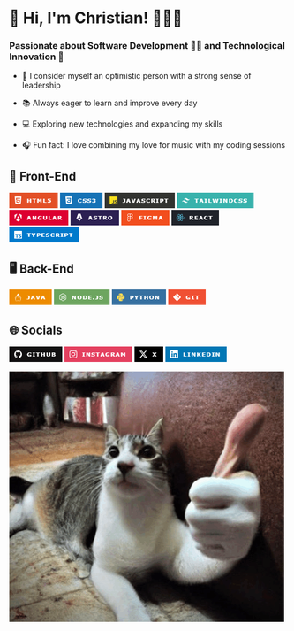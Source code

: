 # 👋 Hi, I'm Christian! 🧑🏽‍💻

### <div align="left">Passionate about Software Development 👨‍💻 and Technological Innovation 🚀 </div>  

- 🌟 I consider myself an optimistic person with a strong sense of leadership

- 📚 Always eager to learn and improve every day

- 💻 Exploring new technologies and expanding my skills

- 🎧 Fun fact: I love combining my love for music with my coding sessions

## 🎨 Front-End
![alt text](image-1.png) ![alt text](image-2.png) ![alt text](image-3.png) ![alt text](image-4.png) ![alt text](image-5.png) ![alt text](image-6.png) ![alt text](image-10.png) ![alt text](image-11.png) ![alt text](image-12.png)


## 🖥️ Back-End
![alt text](image-7.png) ![alt text](image-8.png) ![alt text](image-9.png) ![alt text](image-14.png)

## 🌐 Socials
[![alt text](image-15.png)](https://github.com/chrisstiandiaz) [![alt text](image-16.png)](https://www.instagram.com/ch.diazzz/) [![alt text](image-17.png)](https://x.com/diaz_chris84736) [![alt text](image-18.png)](https://www.linkedin.com/in/christian-merlin-diaz-quispe-68306b20b/)



![alt text](image-13.png)

